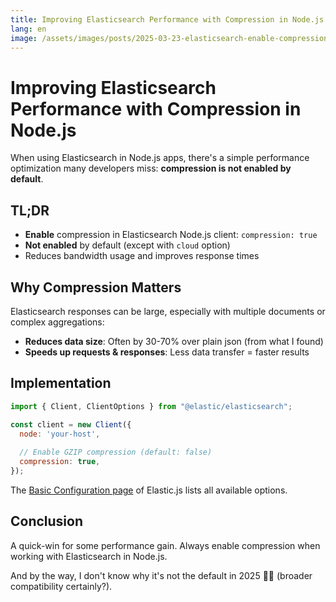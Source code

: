 ```yaml
---
title: Improving Elasticsearch Performance with Compression in Node.js
lang: en
image: /assets/images/posts/2025-03-23-elasticsearch-enable-compression/compression.png
---
```


# Improving Elasticsearch Performance with Compression in Node.js

When using Elasticsearch in Node.js apps, there's a simple performance optimization many developers miss: **compression is not enabled by default**.

## TL;DR

* **Enable** compression in Elasticsearch Node.js client: `compression: true`
* **Not enabled** by default (except with `cloud` option)
* Reduces bandwidth usage and improves response times

## Why Compression Matters

Elasticsearch responses can be large, especially with multiple documents or complex aggregations:

- **Reduces data size**: Often by 30-70% over plain json (from what I found)
- **Speeds up requests & responses**: Less data transfer = faster results

## Implementation

```javascript
import { Client, ClientOptions } from "@elastic/elasticsearch";

const client = new Client({
  node: 'your-host',
  
  // Enable GZIP compression (default: false)
  compression: true,
});
```

The [Basic Configuration page](https://www.elastic.co/guide/en/elasticsearch/client/javascript-api/current/basic-config.html) of Elastic.js lists all available options.

## Conclusion

A quick-win for some performance gain. Always enable compression when working with Elasticsearch in Node.js. 

And by the way, I don't know why it's not the default in 2025 🤷‍♂️ (broader compatibility certainly?).